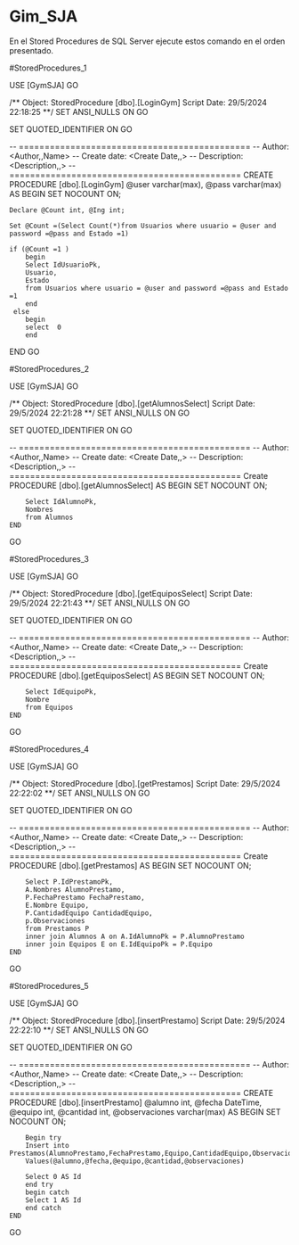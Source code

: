 # Gim_SJA

En el Stored Procedures de SQL Server ejecute estos comando en el orden presentado.

#StoredProcedures_1

USE [GymSJA]
GO

/** Object:  StoredProcedure [dbo].[LoginGym]    Script Date: 29/5/2024 22:18:25 **/
SET ANSI_NULLS ON
GO

SET QUOTED_IDENTIFIER ON
GO

-- =============================================
-- Author:        <Author,,Name>
-- Create date: <Create Date,,>
-- Description:    <Description,,>
-- =============================================
CREATE PROCEDURE [dbo].[LoginGym] 
    @user varchar(max),
    @pass varchar(max)
AS
BEGIN
    SET NOCOUNT ON;

    Declare @Count int, @Ing int;

    Set @Count =(Select Count(*)from Usuarios where usuario = @user and password =@pass and Estado =1)

    if (@Count =1 )
        begin
        Select IdUsuarioPk,
        Usuario,
        Estado
        from Usuarios where usuario = @user and password =@pass and Estado =1
        end
     else
        begin
        select  0
        end


END
GO

#StoredProcedures_2

USE [GymSJA]
GO

/** Object:  StoredProcedure [dbo].[getAlumnosSelect]    Script Date: 29/5/2024 22:21:28 **/
SET ANSI_NULLS ON
GO

SET QUOTED_IDENTIFIER ON
GO

-- =============================================
-- Author:        <Author,,Name>
-- Create date: <Create Date,,>
-- Description:    <Description,,>
-- =============================================
Create PROCEDURE [dbo].[getAlumnosSelect] 
AS
BEGIN
    SET NOCOUNT ON;

        Select IdAlumnoPk,
        Nombres
        from Alumnos 
    END
GO

#StoredProcedures_3

USE [GymSJA]
GO

/** Object:  StoredProcedure [dbo].[getEquiposSelect]    Script Date: 29/5/2024 22:21:43 **/
SET ANSI_NULLS ON
GO

SET QUOTED_IDENTIFIER ON
GO

-- =============================================
-- Author:        <Author,,Name>
-- Create date: <Create Date,,>
-- Description:    <Description,,>
-- =============================================
Create PROCEDURE [dbo].[getEquiposSelect] 
AS
BEGIN
    SET NOCOUNT ON;

        Select IdEquipoPk,
        Nombre
        from Equipos 
    END
GO

#StoredProcedures_4

USE [GymSJA]
GO

/** Object:  StoredProcedure [dbo].[getPrestamos]    Script Date: 29/5/2024 22:22:02 **/
SET ANSI_NULLS ON
GO

SET QUOTED_IDENTIFIER ON
GO

-- =============================================
-- Author:        <Author,,Name>
-- Create date: <Create Date,,>
-- Description:    <Description,,>
-- =============================================
Create PROCEDURE [dbo].[getPrestamos] 
AS
BEGIN
    SET NOCOUNT ON;

        Select P.IdPrestamoPk,
        A.Nombres AlumnoPrestamo,
        P.FechaPrestamo FechaPrestamo,
        E.Nombre Equipo,
        P.CantidadEquipo CantidadEquipo,
        p.Observaciones 
        from Prestamos P
        inner join Alumnos A on A.IdAlumnoPk = P.AlumnoPrestamo
        inner join Equipos E on E.IdEquipoPk = P.Equipo
    END
GO

#StoredProcedures_5

USE [GymSJA]
GO

/** Object:  StoredProcedure [dbo].[insertPrestamo]    Script Date: 29/5/2024 22:22:10 **/
SET ANSI_NULLS ON
GO

SET QUOTED_IDENTIFIER ON
GO

-- =============================================
-- Author:        <Author,,Name>
-- Create date: <Create Date,,>
-- Description:    <Description,,>
-- =============================================
CREATE PROCEDURE [dbo].[insertPrestamo] 
@alumno int,
@fecha DateTime,
@equipo int,
@cantidad int,
@observaciones varchar(max)
AS
BEGIN
    SET NOCOUNT ON;

        Begin try
        Insert into Prestamos(AlumnoPrestamo,FechaPrestamo,Equipo,CantidadEquipo,Observaciones)
        Values(@alumno,@fecha,@equipo,@cantidad,@observaciones)

        Select 0 AS Id
        end try
        begin catch
        Select 1 AS Id
        end catch
    END

GO
